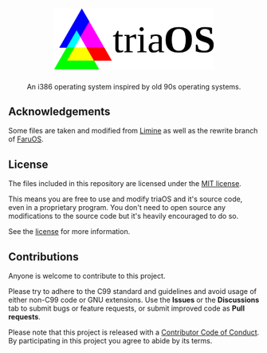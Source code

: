 <h1 align="center">
  <picture>
    <source media="(prefers-color-scheme: dark)" srcset="./assets/logo-white.svg">
    <img alt="triaOS" src="./assets/logo.svg" width="320px">
  </picture>
</h1>
<p align="center">
  An i386 operating system inspired by old 90s operating systems.
</p>

## Acknowledgements
Some files are taken and modified from [Limine](https://github.com/limine-bootloader/limine) as well as the rewrite branch of [FaruOS](https://github.com/leap0x7b/faruos/tree/rewrite).

## License
The files included in this repository are licensed under the [MIT license](https://opensource.org/licenses/MIT).

This means you are free to use and modify triaOS and it's source code, even in a proprietary program. You don't need to open source any modifications to the source code but it's heavily encouraged to do so.

See the [license](LICENSE) for more information.

## Contributions
Anyone is welcome to contribute to this project. 

Please try to adhere to the C99 standard and guidelines and avoid usage of either non-C99 code or GNU extensions. Use the **Issues** or the **Discussions** tab to submit bugs or feature requests, or submit improved code as **Pull requests**.

Please note that this project is released with a [Contributor Code of Conduct](CODE_OF_CONDUCT.md). By participating in this project you agree to abide by its terms.
